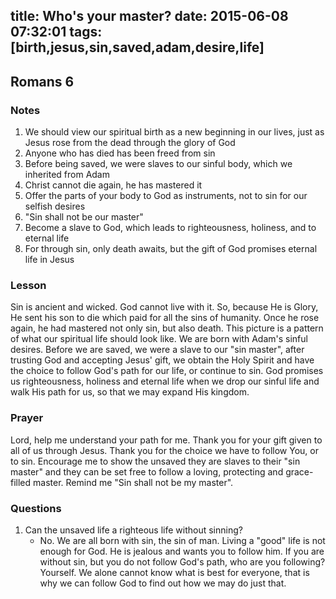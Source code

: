 title: Who's your master?
date: 2015-06-08 07:32:01
tags: [birth,jesus,sin,saved,adam,desire,life]
---

## Romans 6

### Notes

1. We should view our spiritual birth as a new beginning in our lives, just as Jesus rose from the dead through the glory of God
2. Anyone who has died has been freed from sin
3. Before being saved, we were slaves to our sinful body, which we inherited from Adam
4. Christ cannot die again, he has mastered it
5. Offer the parts of your body to God as instruments, not to sin for our selfish desires
6. "Sin shall not be our master"
7. Become a slave to God, which leads to righteousness, holiness, and to eternal life
8. For through sin, only death awaits, but the gift of God promises eternal life in Jesus

### Lesson

Sin is ancient and wicked. God cannot live with it. So, because He is Glory, He sent his son to die which paid for all the sins of humanity. Once he rose again, he had mastered not only sin, but also death. This picture is a pattern of what our spiritual life should look like. We are born with Adam's sinful desires. Before we are saved, we were a slave to our "sin master", after trusting God and accepting Jesus' gift, we obtain the Holy Spirit and have the choice to follow God's path for our life, or continue to sin. God promises us righteousness, holiness and eternal life when we drop our sinful life and walk His path for us, so that we may expand His kingdom.

### Prayer

Lord, help me understand your path for me. Thank you for your gift given to all of us through Jesus. Thank you for the choice we have to follow You, or to sin. Encourage me to show the unsaved they are slaves to their "sin master" and they can be set free to follow a loving, protecting and grace-filled master. Remind me "Sin shall not be my master".

### Questions

1. Can the unsaved life a righteous life without sinning?
	- No. We are all born with sin, the sin of man. Living a "good" life is not enough for God. He is jealous and wants you to follow him. If you are without sin, but you do not follow God's path, who are you following? Yourself. We alone cannot know what is best for everyone, that is why we can follow God to find out how we may do just that.
	